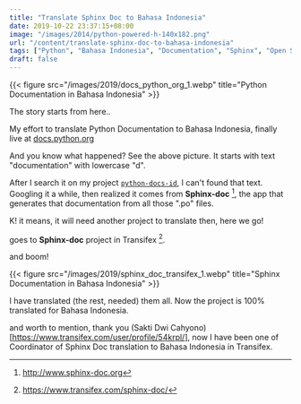 ```yaml
---
title: "Translate Sphinx Doc to Bahasa Indonesia"
date: 2019-10-22 23:37:15+08:00
image: "/images/2014/python-powered-h-140x182.png"
url: "/content/translate-sphinx-doc-to-bahasa-indonesia"
tags: ["Python", "Bahasa Indonesia", "Documentation", "Sphinx", "Open Source"]
draft: false
---
```


{{< figure src="/images/2019/docs_python_org_1.webp" title="Python Documentation in Bahasa Indonesia" >}}

The story starts from here..

My effort to translate Python Documentation to Bahasa Indonesia, finally live at [docs.python.org](https://docs.python.org/id/3.8/)

And you know what happened?
See the above picture. It starts with text "documentation" with lowercase "d".

After I search it on my project [`python-docs-id`](https://github.com/python/python-docs-id), I can't found that text. Googling it a while, then realized it comes from **Sphinx-doc** [^1], the app that generates that documentation from all those ".po" files.

K! it means, it will need another project to translate then, here we go!

goes to **Sphinx-doc** project in Transifex [^2].

and boom!

{{< figure src="/images/2019/sphinx_doc_transifex_1.webp" title="Sphinx Documentation in Bahasa Indonesia" >}}

I have translated (the rest, needed) them all. Now the project is 100% translated for Bahasa Indonesia.

and worth to mention, thank you (Sakti Dwi Cahyono)[https://www.transifex.com/user/profile/54krpl/], now I have been one of Coordinator of Sphinx Doc translation to Bahasa Indonesia in Transifex.

[^1]: http://www.sphinx-doc.org
[^2]: https://www.transifex.com/sphinx-doc/
